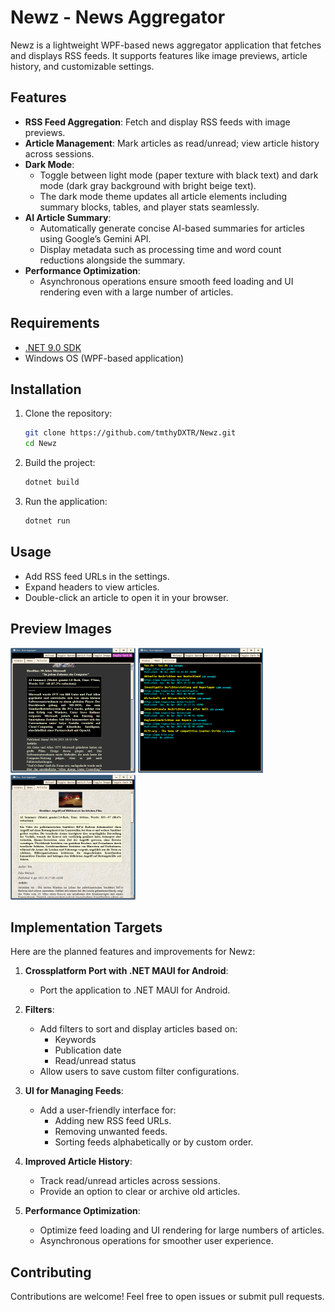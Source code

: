 # Newz - News Aggregator

Newz is a lightweight WPF-based news aggregator application that fetches and displays RSS feeds. It supports features like image previews, article history, and customizable settings.

## Features
- **RSS Feed Aggregation**: Fetch and display RSS feeds with image previews.
- **Article Management**: Mark articles as read/unread; view article history across sessions.
- **Dark Mode**: 
  - Toggle between light mode (paper texture with black text) and dark mode (dark gray background with bright beige text).
  - The dark mode theme updates all article elements including summary blocks, tables, and player stats seamlessly.
- **AI Article Summary**:
  - Automatically generate concise AI-based summaries for articles using Google’s Gemini API.
  - Display metadata such as processing time and word count reductions alongside the summary.
- **Performance Optimization**:
  - Asynchronous operations ensure smooth feed loading and UI rendering even with a large number of articles.

## Requirements
- [.NET 9.0 SDK](https://dotnet.microsoft.com/download/dotnet/9.0)
- Windows OS (WPF-based application)

## Installation
1. Clone the repository:
    ```bash
    git clone https://github.com/tmthyDXTR/Newz.git
    cd Newz
    ```

2. Build the project:
    ```bash
    dotnet build
    ```

3. Run the application:
    ```bash
    dotnet run
    ```

## Usage
- Add RSS feed URLs in the settings.
- Expand headers to view articles.
- Double-click an article to open it in your browser.

## Preview Images
<img src="img/2025-04-06 19-57-04.png" alt="Preview 1" width="200" />
<img src="img/2025-04-06 19-54-42.png" alt="Preview 2" width="200" />
<img src="img/2025-04-06 19-55-09.png" alt="Preview 3" width="200" />

## Implementation Targets
Here are the planned features and improvements for Newz:

1. **Crossplatform Port with .NET MAUI for Android**:
   - Port the application to .NET MAUI for Android.
2. **Filters**:
    - Add filters to sort and display articles based on:
        - Keywords
        - Publication date
        - Read/unread status
    - Allow users to save custom filter configurations.

3. **UI for Managing Feeds**:
    - Add a user-friendly interface for:
        - Adding new RSS feed URLs.
        - Removing unwanted feeds.
        - Sorting feeds alphabetically or by custom order.

4. **Improved Article History**:
    - Track read/unread articles across sessions.
    - Provide an option to clear or archive old articles.

5. **Performance Optimization**:
    - Optimize feed loading and UI rendering for large numbers of articles.
    - Asynchronous operations for smoother user experience.

## Contributing
Contributions are welcome! Feel free to open issues or submit pull requests.

